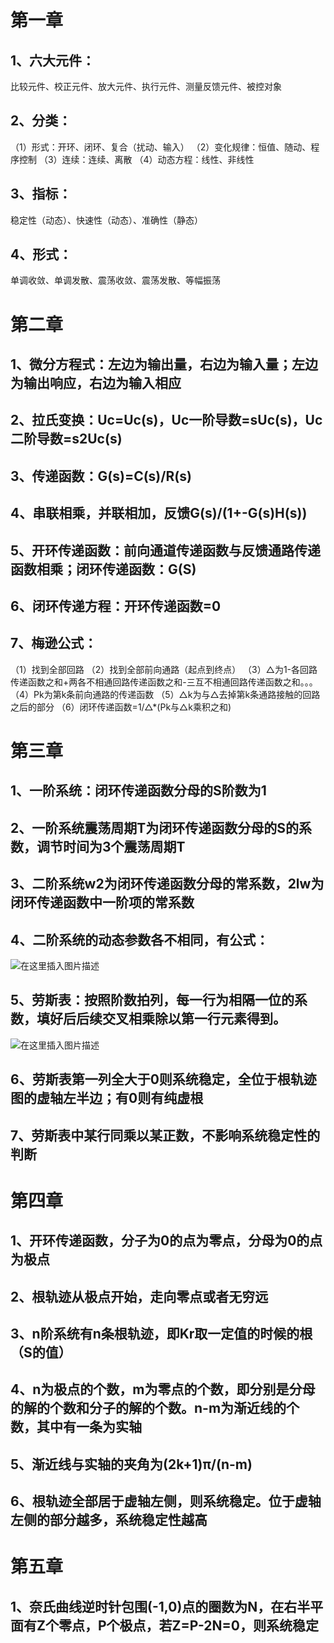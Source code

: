 # 第一章

## 1、六大元件：

比较元件、校正元件、放大元件、执行元件、测量反馈元件、被控对象

## 2、分类：

（1）形式：开环、闭环、复合（扰动、输入）
（2）变化规律：恒值、随动、程序控制
（3）连续：连续、离散
（4）动态方程：线性、非线性

## 3、指标：

稳定性（动态）、快速性（动态）、准确性（静态）

## 4、形式：

单调收敛、单调发散、震荡收敛、震荡发散、等幅振荡

# 第二章

## 1、微分方程式：左边为输出量，右边为输入量；左边为输出响应，右边为输入相应

## 2、拉氏变换：Uc=Uc(s)，Uc一阶导数=sUc(s)，Uc二阶导数=s2Uc(s)

## 3、传递函数：G(s)=C(s)/R(s)

## 4、串联相乘，并联相加，反馈G(s)/(1+-G(s)H(s))

## 5、开环传递函数：前向通道传递函数与反馈通路传递函数相乘；闭环传递函数：G(S)

## 6、闭环传递方程：开环传递函数=0

## 7、梅逊公式：

（1）找到全部回路
（2）找到全部前向通路（起点到终点）
（3）△为1-各回路传递函数之和+两各不相通回路传递函数之和-三互不相通回路传递函数之和。。。
（4）Pk为第k条前向通路的传递函数
（5）△k为与△去掉第k条通路接触的回路之后的部分
（6）闭环传递函数=1/△*(Pk与△k乘积之和)

# 第三章

## 1、一阶系统：闭环传递函数分母的S阶数为1

## 2、一阶系统震荡周期T为闭环传递函数分母的S的系数，调节时间为3个震荡周期T

## 3、二阶系统w2为闭环传递函数分母的常系数，2lw为闭环传递函数中一阶项的常系数

## 4、二阶系统的动态参数各不相同，有公式：

![在这里插入图片描述](https://img-blog.csdnimg.cn/20210112214402322.png?x-oss-process=image/watermark,type_ZmFuZ3poZW5naGVpdGk,shadow_10,text_aHR0cHM6Ly9ibG9nLmNzZG4ubmV0L3FxXzQwODUxNzQ0,size_16,color_FFFFFF,t_70)

## 5、劳斯表：按照阶数拍列，每一行为相隔一位的系数，填好后后续交叉相乘除以第一行元素得到。

![在这里插入图片描述](https://img-blog.csdnimg.cn/20210112214519155.png?x-oss-process=image/watermark,type_ZmFuZ3poZW5naGVpdGk,shadow_10,text_aHR0cHM6Ly9ibG9nLmNzZG4ubmV0L3FxXzQwODUxNzQ0,size_16,color_FFFFFF,t_70)

## 6、劳斯表第一列全大于0则系统稳定，全位于根轨迹图的虚轴左半边；有0则有纯虚根

## 7、劳斯表中某行同乘以某正数，不影响系统稳定性的判断

# 第四章

## 1、开环传递函数，分子为0的点为零点，分母为0的点为极点

## 2、根轨迹从极点开始，走向零点或者无穷远

## 3、n阶系统有n条根轨迹，即Kr取一定值的时候的根（S的值）

## 4、n为极点的个数，m为零点的个数，即分别是分母的解的个数和分子的解的个数。n-m为渐近线的个数，其中有一条为实轴

## 5、渐近线与实轴的夹角为(2k+1)π/(n-m)

## 6、根轨迹全部居于虚轴左侧，则系统稳定。位于虚轴左侧的部分越多，系统稳定性越高

# 第五章

## 1、奈氏曲线逆时针包围(-1,0)点的圈数为N，在右半平面有Z个零点，P个极点，若Z=P-2N=0，则系统稳定
